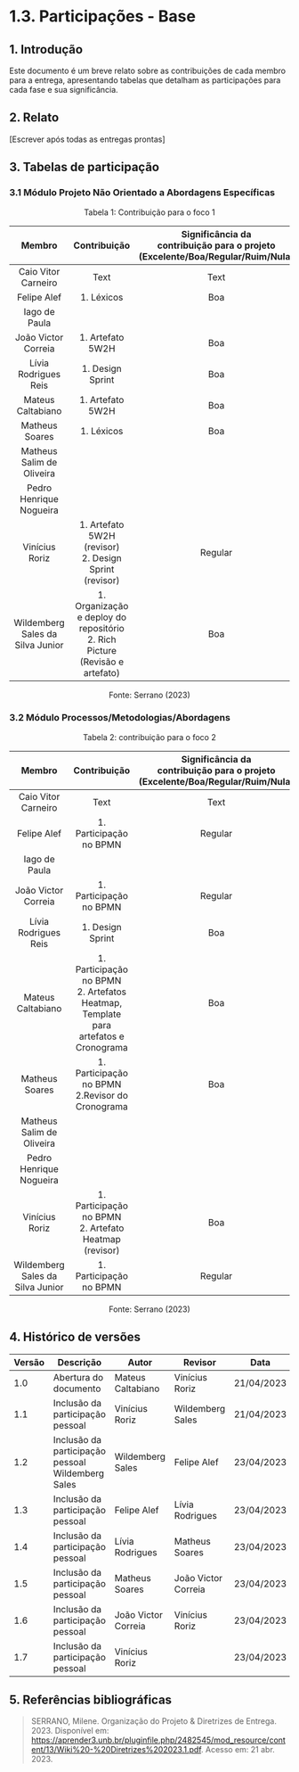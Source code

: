 # 1.3. Participações - Base

## 1. Introdução

Este documento é um breve relato sobre as contribuições de cada membro para a entrega, apresentando tabelas que detalham as participações para cada fase e sua significância.

## 2. Relato

[Escrever após todas as entregas prontas]

## 3. Tabelas de participação

### 3.1 Módulo Projeto Não Orientado a Abordagens Específicas

<center>
    <p style="font-size: 14px">Tabela 1: Contribuição para o foco 1</p>

|              Membro              |   Contribuição             | Significância da <br> contribuição para o projeto <br> (Excelente/Boa/Regular/Ruim/Nula) |
| :------------------------------: | :------------------------: | :--------------------------------------------------------------------------------------: |
|       Caio Vitor Carneiro        |       Text                 |                                           Text                                           |
|           Felipe Alef            | 1. Léxicos                  |                                 Boa                                                      |
|          Iago de Paula           |                            |                                                                                          |
|       João Victor Correia        |    1. Artefato 5W2H                        |  Boa                                                                                        |
|       Lívia Rodrigues Reis       | 1. Design Sprint           |                       Boa                                                                |
|        Mateus Caltabiano         | 1. Artefato 5W2H           |                                           Boa                                            |
|          Matheus Soares          | 1. Léxicos                 |                                           Boa                                            |
|    Matheus Salim de Oliveira     |                            |                                                                                          |
|     Pedro Henrique Nogueira      |                            |                                                                                          |
|          Vinícius Roriz          | 1. Artefato 5W2H (revisor) <br> 2. Design Sprint (revisor)|                                           Regular                                        |
| Wildemberg Sales da Silva Junior | 1. Organização e deploy do repositório </br> 2. Rich Picture (Revisão e artefato)   |   Boa    |

<p style="font-size: 14px">Fonte: Serrano (2023)</p>
    
</center>

### 3.2 Módulo Processos/Metodologias/Abordagens

<center>
    <p style="font-size: 14px">Tabela 2: contribuição para o foco 2</p>

|              Membro              |                                      Contribuição                                       | Significância da <br> contribuição para o projeto <br>(Excelente/Boa/Regular/Ruim/Nula) |
| :------------------------------: | :-------------------------------------------------------------------------------------: | :-------------------------------------------------------------------------------------: |
|       Caio Vitor Carneiro        |                                          Text                                           |                                          Text                                           |
|           Felipe Alef            |           1. Participação no BPMN                                                                              |    Regular                                                                                     |
|          Iago de Paula           |                                                                                         |                                                                                         |
|       João Victor Correia        |                                                                                1. Participação no BPMN           |   Regular                                                                                      |
|       Lívia Rodrigues Reis       | 1. Design Sprint       |                                      Boa                |
|        Mateus Caltabiano         | 1. Participação no BPMN <br> 2. Artefatos Heatmap, Template para artefatos e Cronograma |                                           Boa                                           |
|          Matheus Soares          | 1. Participação no BPMN <br> 2.Revisor do Cronograma                                                                                        |                                      Boa                                                |
|    Matheus Salim de Oliveira     |                                                                                         |                                                                                         |
|     Pedro Henrique Nogueira      |                                                                                         |                                                                                         |
|          Vinícius Roriz          | 1. Participação no BPMN <br> 2. Artefato Heatmap (revisor)                              |                                           Boa                                           |
| Wildemberg Sales da Silva Junior |  1. Participação no BPMN  | Regular |

<p style="font-size: 14px">Fonte: Serrano (2023)</p>
</center>

## 4. Histórico de versões

| Versão | Descrição             | Autor             | Revisor | Data       |
| ------ | --------------------- | ----------------- | ------- | ---------- |
| 1.0    | Abertura do documento | Mateus Caltabiano | Vinícius Roriz        | 21/04/2023 |
| 1.1    | Inclusão da participação pessoal | Vinícius Roriz |     Wildemberg Sales          | 21/04/2023 |
| 1.2 | Inclusão da participação pessoal Wildemberg Sales |  Wildemberg Sales |    Felipe Alef     | 23/04/2023 |
| 1.3 | Inclusão da participação pessoal |  Felipe Alef |    Lívia Rodrigues     | 23/04/2023 |
| 1.4 | Inclusão da participação pessoal |  Lívia Rodrigues |  Matheus Soares      | 23/04/2023 |
| 1.5 | Inclusão da participação pessoal |  Matheus Soares  |  João Victor Correia      | 23/04/2023 |
| 1.6 | Inclusão da participação pessoal |  João Victor Correia  |  Vinícius Roriz      | 23/04/2023 |
| 1.7 | Inclusão da participação pessoal |  Vinícius Roriz  |        | 23/04/2023 |

## 5. Referências bibliográficas

> SERRANO, Milene. Organização do Projeto & Diretrizes de Entrega. 2023. Disponível em: https://aprender3.unb.br/pluginfile.php/2482545/mod_resource/content/13/Wiki%20-%20Diretrizes%202023.1.pdf. Acesso em: 21 abr. 2023.
